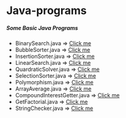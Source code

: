 # Java-programs
<link href="https://unpkg.com/tailwindcss@^2/dist/tailwind.min.css" rel="stylesheet">

<h5> Some Basic Java Programs</h5>
<ul>
<li>BinarySearch.java => <a href="https://github.com/marktennyson/Java-programs/blob/master/BinarySearch.java" target="_blank">Click me</a></li>
<li>BubbleSorter.java => <a href="https://github.com/marktennyson/Java-programs/blob/master/BubbleSorter.java" target="_blank">Click me</a></li>
<li>InsertionSorter.java => <a href="https://github.com/marktennyson/Java-programs/blob/master/InsertionSorter.java" target="_blank">Click me</a></li>
<li>LinearSearch.java => <a href="https://github.com/marktennyson/Java-programs/blob/master/LinearSearch.java" target="_blank">Click me</a></li>
<li>QuardraticSolver.java => <a href="https://github.com/marktennyson/Java-programs/blob/master/QuardraticSolver.java" target="_blank">Click me</a></li>
<li>SelectionSorter.java => <a href="https://github.com/marktennyson/Java-programs/blob/master/SelectionSorter.java" target="_blank">Click me</a></li>
<li>Polymorphism.java => <a href="https://github.com/marktennyson/Java-programs/blob/master/Polymorphism.java" target="_blank">Click me</a></li>
<li>ArrayAverage.java => <a href="https://github.com/marktennyson/Java-programs/blob/master/ArrayAverage.java" target="_blank">Click me</a></li>
<li>CompoundInterestGetter.java => <a href="https://github.com/marktennyson/Java-programs/blob/master/CompoundInterestGetter.java" target="_blank">Click me</a></li>
<li>GetFactorial.java => <a href="https://github.com/marktennyson/Java-programs/blob/master/GetFactorial.java" target="_blank">Click me</a></li>
<li>StringChecker.java => <a href="https://github.com/marktennyson/Java-programs/blob/master/StringChecker.java" target="_blank">Click me</a></li>
</ul>

